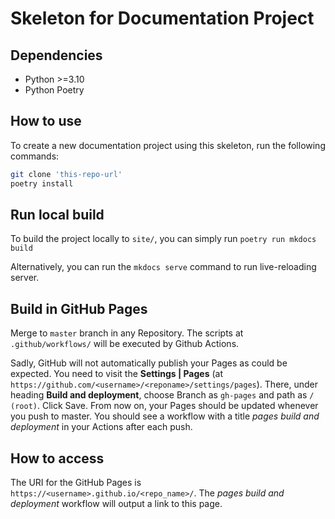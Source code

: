 # Skeleton for Documentation Project

## Dependencies
* Python >=3.10
* Python Poetry

## How to use

To create a new documentation project using this skeleton, run the following commands:
```bash
git clone 'this-repo-url'
poetry install
```

## Run local build

To build the project locally to `site/`, you can simply run `poetry run mkdocs build`

Alternatively, you can run the `mkdocs serve` command to run live-reloading server.

## Build in GitHub Pages

Merge to `master` branch in any Repository. The scripts at `.github/workflows/` will be executed by Github Actions.

Sadly, GitHub will not automatically publish your Pages as could be expected. You need to visit the **Settings | 
Pages** (at `https://github.com/<username>/<reponame>/settings/pages`). There, under heading **Build and 
deployment**, choose Branch as `gh-pages` and path as `/ (root)`. Click Save. From now on, your Pages should be 
updated whenever you push to master. You should see a workflow with a title *pages build and deployment* in your 
Actions after each push.

## How to access

The URI for the GitHub Pages is `https://<username>.github.io/<repo_name>/`. The *pages build and deployment* 
workflow will output a link to this page.